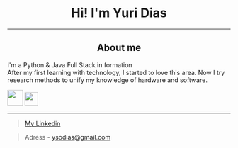 
<h1 align="center"> Hi! I'm Yuri Dias </h1>        
<hr>
<h2 align="center"> About me </h2>
<div>
<p>I'm a Python & Java Full Stack in formation<br>
After my first learning with technology, I started to love this area. Now I try research methods to unify my knowledge of hardware and software.</p>
</div>
<div style="display:inline" align="center">
  <a href="https://github.com/ySodias?tab=repositories&q=&type=&language=java"><img src="https://www.flaticon.com/svg/vstatic/svg/226/226777.svg?token=exp=1617111548~hmac=2f6d70f1d26b9173a16206b80211a9d7" width=35px height=35px></a>
  <a href="https://github.com/ySodias?tab=repositories&q=&type=&language=python"><img src="https://www.flaticon.com/svg/vstatic/svg/1822/1822899.svg?token=exp=1617112178~hmac=8e72738053b1f3109404e331e6c20468" width=30px height=30px></a>
</div>

<hr>

> [My Linkedin](https://www.linkedin.com/in/yuri-dias-soares/)

> Adress - ysodias@gmail.com
> 


